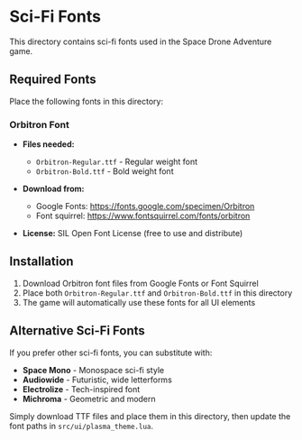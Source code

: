 # Sci-Fi Fonts

This directory contains sci-fi fonts used in the Space Drone Adventure game.

## Required Fonts

Place the following fonts in this directory:

### Orbitron Font
- **Files needed:**
  - `Orbitron-Regular.ttf` - Regular weight font
  - `Orbitron-Bold.ttf` - Bold weight font

- **Download from:**
  - Google Fonts: https://fonts.google.com/specimen/Orbitron
  - Font squirrel: https://www.fontsquirrel.com/fonts/orbitron

- **License:** SIL Open Font License (free to use and distribute)

## Installation

1. Download Orbitron font files from Google Fonts or Font Squirrel
2. Place both `Orbitron-Regular.ttf` and `Orbitron-Bold.ttf` in this directory
3. The game will automatically use these fonts for all UI elements

## Alternative Sci-Fi Fonts

If you prefer other sci-fi fonts, you can substitute with:
- **Space Mono** - Monospace sci-fi style
- **Audiowide** - Futuristic, wide letterforms
- **Electrolize** - Tech-inspired font
- **Michroma** - Geometric and modern

Simply download TTF files and place them in this directory, then update the font paths in `src/ui/plasma_theme.lua`.
